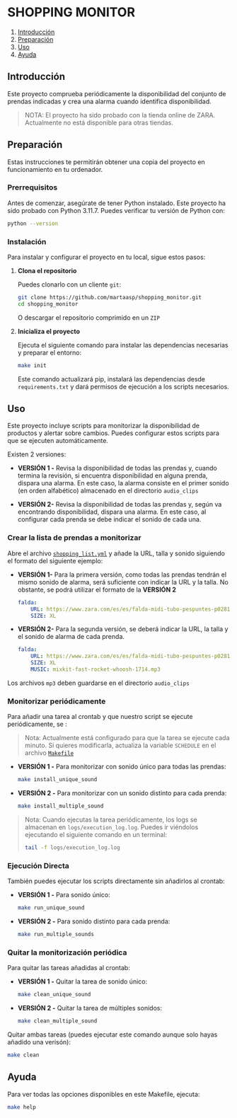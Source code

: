 # SHOPPING MONITOR
1. [Introducción](#introducción)
2. [Preparación](#preparación)
3. [Uso](#uso)
4. [Ayuda](#ayuda)

## Introducción

Este proyecto comprueba periódicamente la disponibilidad del conjunto de prendas indicadas y crea una alarma cuando identifica disponibilidad. 

> NOTA: El proyecto ha sido probado con la tienda online de ZARA. Actualmente no está disponible para otras tiendas.

## Preparación

Estas instrucciones te permitirán obtener una copia del proyecto en funcionamiento en tu ordenador.

### Prerrequisitos

Antes de comenzar, asegúrate de tener Python instalado. Este proyecto ha sido probado con Python 3.11.7. Puedes verificar tu versión de Python con:

```bash
python --version
```

### Instalación

Para instalar y configurar el proyecto en tu local, sigue estos pasos:

1. **Clona el repositorio**

    Puedes clonarlo con un cliente `git`:
    ```bash
    git clone https://github.com/martaasp/shopping_monitor.git
    cd shopping_monitor
    ```
    O descargar el repositorio comprimido en un `ZIP`

2. **Inicializa el proyecto**

    Ejecuta el siguiente comando para instalar las dependencias necesarias y preparar el entorno:

    ```bash
    make init
    ```

    Este comando actualizará pip, instalará las dependencias desde `requirements.txt` y dará permisos de ejecución a los scripts necesarios.

## Uso

Este proyecto incluye scripts para monitorizar la disponibilidad de productos y alertar sobre cambios. Puedes configurar estos scripts para que se ejecuten automáticamente.

Existen 2 versiones: 
- __VERSIÓN 1 -__  Revisa la disponibilidad de todas las prendas y, cuando termina la revisión, si encuentra disponibilidad en alguna prenda, dispara una alarma. En este caso, la alarma consiste en el primer sonido (en orden alfabético) almacenado en el directorio `audio_clips`

- __VERSIÓN 2-__ Revisa la disponibilidad de todas las prendas y, según va encontrando disponibilidad, dispara una alarma. En este caso, al configurar cada prenda se debe indicar el sonido de cada una.

### Crear la lista de prendas a monitorizar

Abre el archivo [`shopping_list.yml`](shopping_list.yml) y añade la URL, talla y sonido siguiendo el formato del siguiente ejemplo:

- __VERSIÓN 1-__ Para la primera versión, como todas las prendas tendrán el mismo sonido de alarma, será suficiente con indicar la URL y la talla. No obstante, se podrá utilizar el formato de la __VERSIÓN 2__

    ```yml
    falda:
        URL: https://www.zara.com/es/es/falda-midi-tubo-pespuntes-p02813641.html
        SIZE: XL
    ```

- __VERSIÓN 2-__ Para la segunda versión, se deberá indicar la URL, la talla y el sonido de alarma de cada prenda.
    ```yml
    falda:
        URL: https://www.zara.com/es/es/falda-midi-tubo-pespuntes-p02813641.html
        SIZE: XL
        MUSIC: mixkit-fast-rocket-whoosh-1714.mp3
    ```
Los archivos `mp3` deben guardarse en el directorio `audio_clips`

### Monitorizar periódicamente

Para añadir una tarea al crontab y que nuestro script se ejecute periódicamente, se :

> Nota: Actualmente está configurado para que la tarea se ejecute cada minuto. Si quieres modificarla, actualiza la variable `SCHEDULE` en el archivo [`Makefile`](Makefile)

- __VERSIÓN 1 -__ Para monitorizar con sonido único para todas las prendas:

    ```bash
    make install_unique_sound
    ```
- __VERSIÓN 2 -__ Para monitorizar con un sonido distinto para cada prenda:

    ```bash
    make install_multiple_sound
    ```
> Nota: Cuando ejecutas la tarea periódicamente, los logs se almacenan en `logs/execution_log.log`. Puedes ir viéndolos ejecutando el siguiente comando en un terminal: 
> ```bash
> tail -f logs/execution_log.log
> ```

### Ejecución Directa

También puedes ejecutar los scripts directamente sin añadirlos al crontab:

- __VERSIÓN 1 -__ Para sonido único:
    ```bash
    make run_unique_sound
    ```

- __VERSIÓN 2 -__ Para sonido distinto para cada prenda:
    ``` bash
    make run_multiple_sounds
    ```

### Quitar la monitorización periódica

Para quitar las tareas añadidas al crontab:

- __VERSIÓN 1 -__ Quitar la tarea de sonido único:

    ```bash
    make clean_unique_sound
    ```

- __VERSIÓN 2 -__ Quitar la tarea de múltiples sonidos:

    ```bash
    make clean_multiple_sound
    ```

Quitar ambas tareas (puedes ejecutar este comando aunque solo hayas añadido una verisón):

```bash
make clean
```

## Ayuda

Para ver todas las opciones disponibles en este Makefile, ejecuta:

```bash
make help
```

